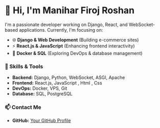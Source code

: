 # 👋 Hi, I'm Manihar Firoj Roshan  

I'm a passionate developer working on Django, React, and WebSocket-based applications. Currently, I'm focusing on:  

- 🌐 **Django & Web Development** (Building e-commerce sites)  
- ⚡ **React.js & JavaScript** (Enhancing frontend interactivity)  
- 🐳 **Docker & SQL** (Exploring DevOps & database management)  

### 🔧 Skills & Tools  
- **Backend:** Django, Python, WebSocket, ASGI, Apache  
- **Frontend:** React.js, JavaScript , Html , Css  
- **DevOps:** Docker, VPS, Git  
- **Database:** SQL, PostgreSQL  

### 📫 Contact Me   
- **GitHub:** [Your GitHub Profile](https://github.com/firojmanihar)
